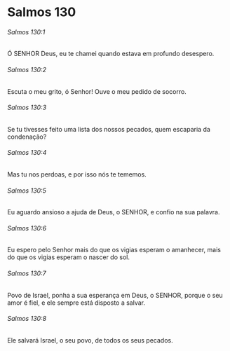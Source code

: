 # Salmos 130

###### Salmos 130:1

Ó SENHOR Deus, eu te chamei quando estava em profundo desespero.

###### Salmos 130:2

Escuta o meu grito, ó Senhor! Ouve o meu pedido de socorro.

###### Salmos 130:3

Se tu tivesses feito uma lista dos nossos pecados, quem escaparia da condenação?

###### Salmos 130:4

Mas tu nos perdoas, e por isso nós te tememos.

###### Salmos 130:5

Eu aguardo ansioso a ajuda de Deus, o SENHOR, e confio na sua palavra.

###### Salmos 130:6

Eu espero pelo Senhor mais do que os vigias esperam o amanhecer, mais do que os vigias esperam o nascer do sol.

###### Salmos 130:7

Povo de Israel, ponha a sua esperança em Deus, o SENHOR, porque o seu amor é fiel, e ele sempre está disposto a salvar.

###### Salmos 130:8

Ele salvará Israel, o seu povo, de todos os seus pecados.

